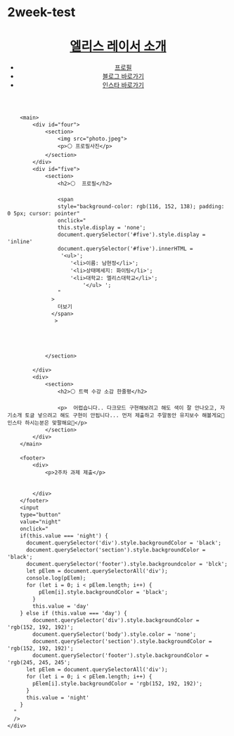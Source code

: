 # 2week-test

<!DOCTYPE html>
<html lang="en">
<head>
    <meta charset="UTF-8">
    <meta http-equiv="X-UA-Compatible" content="IE=edge">
    <meta name="viewport" content="width=device-width, initial-scale=1.0">
    <title>Document</title>
    <link rel="stylesheet" href="tset.css"/>
    <script src="test.js"></script>
    <link href="//font.elice.io/EliceDigitalBaeum.css" rel="stylesheet">
</head>
<body>
    <div>
        <header>
            <h1><a href="#" class="a">엘리스 레이서 소개</a></h1>
            <nav>
                <ul class="navi">
                    <li id="one"><a href="#" class="a">프로필</a></li>
                    <li id="two"><a href="https://biochemicaldeveloper.tistory.com" target="_blank" class="a">블로그 바로가기</a></li>
                    <li id="three"><a href="https://www.instagram.com/p/Cc8FxKfLNaK/?igshid=YmMyMTA2M2Y=" target="_blank" class="a">인스타 바로가기</a></li>
                </ul>
            </nav>
        </header>

    
        <main>
            <div id="four">
                <section>
                    <img src="photo.jpeg">
                    <p>⚪️ 프로필사진</p>
                </section>
            </div>
            <div id="five">
                <section>
                    <h2>⚪️  프로필</h2>
                    
                    <span
                    style="background-color: rgb(116, 152, 138); padding: 0 5px; cursor: pointer"
                    onclick="
                    this.style.display = 'none';
                    document.querySelector('#five').style.display = 'inline' 
                    document.querySelector('#five').innerHTML = 
                     '<ul>';
                        '<li>이름: 남현정</li>';
                        '<li>상태메세지: 화이팅</li>';
                        '<li>대학교: 엘리스대학교</li>';
                            '</ul> ';
                    "
                  >
                    더보기
                  </span>
                   >
                            
                    
                    

                </section>

            </div>
            <div>
                <section>
                    <h2>⚪️ 트랙 수강 소감 한줄평</h2>

                    <p>  어렵습니다.. 다크모드 구현해보려고 해도 색이 잘 안나오고, 자기소개 토글 넣으려고 해도 구현이 안됩니다... 먼저 제출하고 주말동안 유지보수 해볼게요🥹 인스타 하시는분은 맞팔해요🫶</p>
                </section>
            </div>
        </main>
    
        <footer>
            <div>
                <p>2주차 과제 제출</p>
                
                
            </div>
        </footer>
        <input
        type="button"
        value="night"
        onclick="
        if(this.value === 'night') {
          document.querySelector('div').style.backgroundColor = 'black';
          document.querySelector('section').style.backgroundColor = 'black';
          document.querySelector('footer').style.backgroundcolor = 'blck';
          let pElem = document.querySelectorAll('div');
          console.log(pElem);
          for (let i = 0; i < pElem.length; i++) {
              pElem[i].style.backgroundColor = 'black';
            }
            this.value = 'day'
        } else if (this.value === 'day') {
            document.querySelector('div').style.backgroundColor = 'rgb(152, 192, 192)';
            document.querySelector('body').style.color = 'none';
            document.querySelector('section').style.backgroundColor = 'rgb(152, 192, 192)';
            document.querySelector('footer').style.backgroundColor = 'rgb(245, 245, 245';
          let pElem = document.querySelectorAll('div');
          for (let i = 0; i < pElem.length; i++) {
            pElem[i].style.backgroundColor = 'rgb(152, 192, 192)';
          }
          this.value = 'night'
        }
      "
      />
    </div>
</body>
</html>
